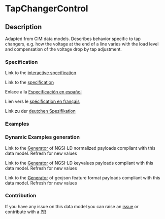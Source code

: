 # TapChangerControl

## Description 

Adapted from CIM data models. Describes behavior specific to tap changers, e.g. how the voltage at the end of a line varies with the load level and compensation of the voltage drop by tap adjustment.
### Specification

Link to the [interactive specification](https://swagger.lab.fiware.org/?url=https://smart-data-models.github.io/dataModel.EnergyCIM/TapChangerControl/swagger.yaml)

Link to the [specification](https://smart-data-models.github.io/dataModel.EnergyCIM/TapChangerControl/doc/spec.md)

Enlace a la [Especificación en español](https://smart-data-models.github.io/dataModel.EnergyCIM/TapChangerControl/doc/spec_ES.md)

Lien vers le [spécification en français](https://smart-data-models.github.io/dataModel.EnergyCIM/TapChangerControl/doc/spec_FR.md)

Link zu der [deutchen Spezifikation](https://smart-data-models.github.io/dataModel.EnergyCIM/TapChangerControl/doc/spec_DE.md)
### Examples
### Dynamic Examples generation

Link to the [Generator](https://smartdatamodels.org/extra/ngsi-ld_generator_v0.92.php?schemaUrl=https://raw.githubusercontent.com/smart-data-models/dataModel.EnergyCIM/master/TapChangerControl/schema.json&email=info@smartdatamodels.org) of NGSI-LD normalized payloads compliant with this data model. Refresh for new values

Link to the [Generator](https://smartdatamodels.org/extra/ngsi-ld_generator_keyvalues_v0.92.php?schemaUrl=https://raw.githubusercontent.com/smart-data-models/dataModel.EnergyCIM/master/TapChangerControl/schema.json&email=info@smartdatamodels.org) of NGSI-LD keyvalues payloads compliant with this data model. Refresh for new values

Link to the [Generator](https://smartdatamodels.org/extra/geojson_features_generator_v1.0.php?schemaUrl=https://raw.githubusercontent.com/smart-data-models/dataModel.EnergyCIM/master/TapChangerControl/schema.json&email=info@smartdatamodels.org) of geojson feature format payloads compliant with this data model. Refresh for new values
### Contribution

 If you have any issue on this data model you can raise an [issue](https://github.com/smart-data-models/dataModel.EnergyCIM/issues)  or contribute with a [PR](https://github.com/smart-data-models/dataModel.EnergyCIM/pulls)